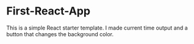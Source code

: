 # First-React-App

This is a simple React starter template.
I made current time output and a button that changes the background color.
